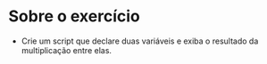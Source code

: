 # Sobre o exercício

- Crie um script que declare duas variáveis e exiba o resultado da multiplicação entre elas.